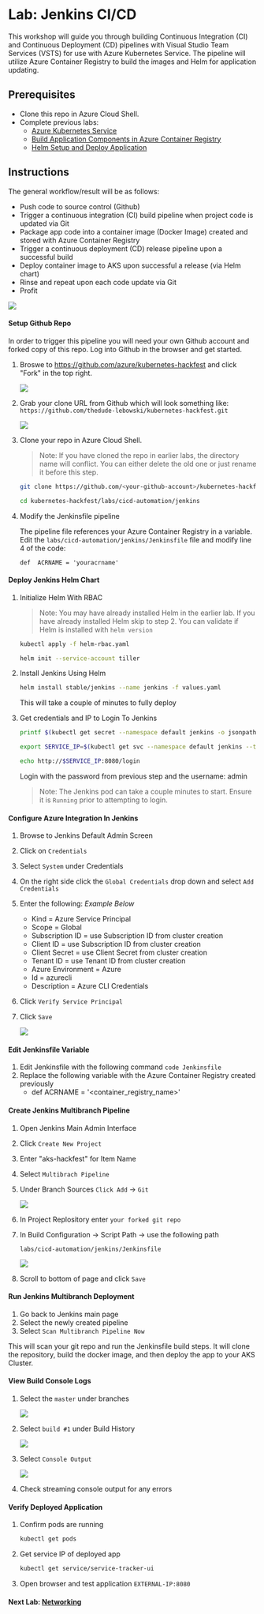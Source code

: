 # Lab: Jenkins CI/CD

This workshop will guide you through building Continuous Integration (CI) and Continuous Deployment (CD) pipelines with Visual Studio Team Services (VSTS) for use with Azure Kubernetes Service. The pipeline will utilize Azure Container Registry to build the images and Helm for application updating. 

## Prerequisites 

* Clone this repo in Azure Cloud Shell.
* Complete previous labs:
    * [Azure Kubernetes Service](../create-aks-cluster/README.md)
    * [Build Application Components in Azure Container Registry](../build-application/README.md)
    * [Helm Setup and Deploy Application](../helm-setup-deploy/README.md)

## Instructions

The general workflow/result will be as follows:

- Push code to source control (Github)
- Trigger a continuous integration (CI) build pipeline when project code is updated via Git
- Package app code into a container image (Docker Image) created and stored with Azure Container Registry
- Trigger a continuous deployment (CD) release pipeline upon a successful build
- Deploy container image to AKS upon successful a release (via Helm chart)
- Rinse and repeat upon each code update via Git
- Profit

![](./img/jenkins-aks.png)


#### Setup Github Repo

In order to trigger this pipeline you will need your own Github account and forked copy of this repo. Log into Github in the browser and get started. 

1. Broswe to https://github.com/azure/kubernetes-hackfest and click "Fork" in the top right.

    ![](./img/github-fork.png)

2. Grab your clone URL from Github which will look something like: `https://github.com/thedude-lebowski/kubernetes-hackfest.git`

    ![](./img/github-clone.png)

3. Clone your repo in Azure Cloud Shell.

    > Note: If you have cloned the repo in earlier labs, the directory name will conflict. You can either delete the old one or just rename it before this step.

    ```bash
    git clone https://github.com/<your-github-account>/kubernetes-hackfest.git

    cd kubernetes-hackfest/labs/cicd-automation/jenkins
    ```

4. Modify the Jenkinsfile pipeline

    The pipeline file references your Azure Container Registry in a variable. Edit the `labs/cicd-automation/jenkins/Jenkinsfile` file and modify line 4 of the code: 
    ```
    def  ACRNAME = 'youracrname'
    ```

#### Deploy Jenkins Helm Chart

1. Initialize Helm With RBAC

    > Note: You may have already installed Helm in the earlier lab. If you have already installed Helm skip to step 2. You can validate if Helm is installed with `helm version`

   ```bash
   kubectl apply -f helm-rbac.yaml
   ```
   
   ```bash
   helm init --service-account tiller
   ```
2. Install Jenkins Using Helm
   ```bash
   helm install stable/jenkins --name jenkins -f values.yaml
   ```

   This will take a couple of minutes to fully deploy

3. Get credentials and IP to Login To Jenkins
   ```bash
   printf $(kubectl get secret --namespace default jenkins -o jsonpath="{.data.jenkins-admin-password}" | base64 --decode);echo
   ```
   ```bash
   export SERVICE_IP=$(kubectl get svc --namespace default jenkins --template "{{ range (index .status.loadBalancer.ingress 0) }}{{ . }}{{ end }}")
   ```
   ```bash
   echo http://$SERVICE_IP:8080/login
   ```

   Login with the password from previous step and the username: admin

   > Note: The Jenkins pod can take a couple minutes to start. Ensure it is `Running` prior to attempting to login.

#### Configure Azure Integration In Jenkins

1. Browse to Jenkins Default Admin Screen
2. Click on `Credentials`
3. Select `System` under Credentials
4. On the right side click the `Global Credentials` drop down and select `Add Credentials`
5. Enter the following: *Example Below*
    * Kind = Azure Service Principal
    * Scope = Global
    * Subscription ID = use Subscription ID from cluster creation
    * Client ID =  use Subscription ID from cluster creation
    * Client Secret = use Client Secret from cluster creation
    * Tenant ID = use Tenant ID from cluster creation
    * Azure Environment = Azure
    * Id = azurecli
    * Description = Azure CLI Credentials
6. Click `Verify Service Principal`
7. Click `Save`
   
   ![](./img/az-creds.png)

#### Edit Jenkinsfile Variable
1. Edit Jenkinsfile  with the following command `code Jenkinsfile`
2. Replace the following variable with the Azure Container Registry created previously
   * def  ACRNAME = '<container_registry_name>'

#### Create Jenkins Multibranch Pipeline

1. Open Jenkins Main Admin Interface
2. Click `Create New Project`
3. Enter "aks-hackfest" for Item Name
4. Select `Multibrach Pipeline`
5. Under Branch Sources `Click Add` -> `Git`
   
   ![](./img/branch-resource.png)
6. In Project Replository enter `your forked git repo`
7. In Build Configuration -> Script Path -> use the following path 
   
   `labs/cicd-automation/jenkins/Jenkinsfile`
   
   ![](./img/branch-config.png)
8. Scroll to bottom of page and click `Save`

#### Run Jenkins Multibranch Deployment

1. Go back to Jenkins main page
2. Select the newly created pipeline
3. Select `Scan Multibranch Pipeline Now`

This will scan your git repo and run the Jenkinsfile build steps. It will clone the repository, build the docker image, and then deploy the app to your AKS Cluster.

#### View Build Console Logs

1. Select the `master` under branches

   ![](./img/jenkins-master.png)
2. Select `build #1` under Build History

   ![](./img/build-history.png)
3. Select `Console Output`

   ![](./img/console-log.png)
4. Check streaming console output for any errors

#### Verify Deployed Application

1. Confirm pods are running 
   ```bash
   kubectl get pods
   ```
2. Get service IP of deployed app
   ```bash
   kubectl get service/service-tracker-ui
   ```
3. Open browser and test application `EXTERNAL-IP:8080`

#### Next Lab: [Networking](../../networking/README.md)
